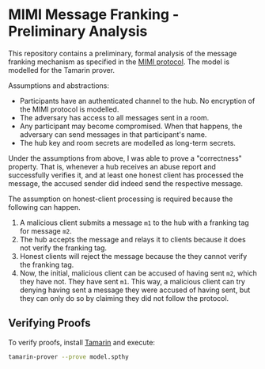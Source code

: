 # MIMI Message Franking - Preliminary Analysis

This repository contains a preliminary, formal analysis of the message franking mechanism as specified in the [MIMI protocol](https://ietf-wg-mimi.github.io/mimi-protocol/draft-ietf-mimi-protocol.html#name-message-franking).
The model is modelled for the Tamarin prover.

Assumptions and abstractions:
  - Participants have an authenticated channel to the hub.
    No encryption of the MIMI protocol is modelled.
  - The adversary has access to all messages sent in a room.
  - Any participant may become compromised.
    When that happens, the adversary can send messages in that participant's name.
  - The hub key and room secrets are modelled as long-term secrets.

Under the assumptions from above, I was able to prove a "correctness" property.
That is, whenever a hub receives an abuse report and successfully verifies it, and at least one honest client has processed the message, the accused sender did indeed send the respective message.

The assumption on honest-client processing is required because the following can happen.
1. A malicious client submits a message `m1` to the hub with a franking tag for message `m2`.
2. The hub accepts the message and relays it to clients because it does not verify the franking tag.
3. Honest clients will reject the message because the they cannot verify the franking tag.
4. Now, the initial, malicious client can be accused of having sent `m2`, which they have not.
They have sent `m1`.
This way, a malicious client can try denying having sent a message they were accused of having sent, but they can only do so by claiming they did not follow the protocol.

## Verifying Proofs

To verify proofs, install [Tamarin](https://tamarin-prover.com/manual/master/book/002_installation.html) and execute:

```sh
tamarin-prover --prove model.spthy
```
